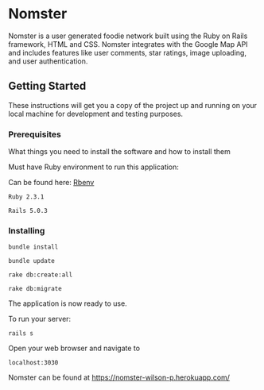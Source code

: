 # Nomster

Nomster is a user generated foodie network built using the Ruby on Rails framework, HTML and CSS. Nomster integrates with the Google Map API and includes features like user comments, star ratings, image uploading, and user authentication.

## Getting Started

These instructions will get you a copy of the project up and running on your local machine for development and testing purposes.

### Prerequisites

What things you need to install the software and how to install them

Must have Ruby environment to run this application:

Can be found here: [Rbenv](https://github.com/rbenv/rbenv)

```
Ruby 2.3.1

Rails 5.0.3
```

### Installing

```
bundle install

bundle update

rake db:create:all

rake db:migrate
```

The application is now ready to use.

To run your server:

```
rails s
```

Open your web browser and navigate to

```
localhost:3030
```

Nomster can be found at https://nomster-wilson-p.herokuapp.com/
